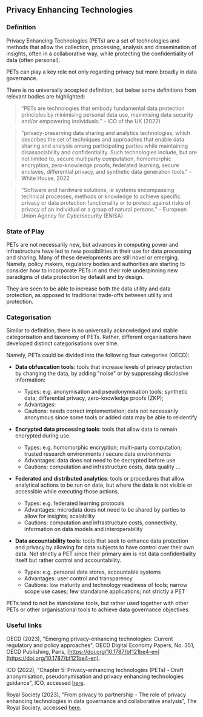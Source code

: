 ## Privacy Enhancing Technologies

### Definition

Privacy Enhancing Technologies (PETs) are a set of technologies and methods that allow the collection, processing, analysis and dissemination of insights, often in a collaborative way, while protecting the confidentiality of data (often personal).

PETs can play a key role not only regarding privacy but more broadly in data governance.

There is no universally accepted definition, but below some definitions from relevant bodies are highlighted:

>  “PETs are technologies that embody fundamental data protection principles by minimising personal data use, maximising data security and/or empowering individuals.” - ICO of the UK (2022)

> "privacy-preserving data sharing and analytics technologies, which describes the set of techniques and approaches that enable data sharing and analysis among participating parties while maintaining disassociability and confidentiality. Such technologies include, but are not limited to, secure multiparty
computation, homomorphic encryption, zero-knowledge proofs, federated learning, secure enclaves, differential privacy, and synthetic data generation tools." - White House, 2022

> "Software and hardware solutions, ie systems encompassing technical processes, methods or knowledge to achieve specific privacy or data protection functionality or to protect against risks of privacy of an individual or a group of natural persons." - European Union Agency for Cybersecurity (ENISA)


### State of Play

PETs are not necessarily new, but advances in computing power and infrastructure have led to new possibilities in their use for data processing and sharing.
Many of these developments are still novel or emerging. Namely, policy makers, regulatory bodies and authorities are starting to consider how to incorporate PETs in and their role underpinning new paradigms of data protection by default and by design.

They are seen to be able to increase both the data utility and data protection, as opposed to traditional trade-offs between utility and protection.

### Categorisation

Similar to definition, there is no universally acknowledged and stable categorisation and taxonomy of PETs. Rather, different organisations have developed distinct categorisations over time.

Namely, PETs could be divided into the following four categories (OECD):
* **Data obfuscation tools**: tools that increase levels of privacy protection by changing the data, by adding "noise" or by suppressing disclosive information:
  
    * Types: e.g. anonymisation and pseudonymisation tools; synthetic data; differential privacy, zero-knowledge proofs (ZKP);
    * Advantages:
    * Cautions: needs correct implementation; data not necessarily anonymous since some tools or added data may be able to reidentify 

* **Encrypted data processing tools**: tools that allow data to remain encrypted during use.

    * Types: e.g. homomorphic encryption; multi-party computation; trusted research environments / secure data environments
    * Advantages: data does not need to be decrypted before use
    * Cautions: computation and infrastructure costs, data quality ...

* **Federated and distributed analytics**: tools or procedures that allow analytical actions to be run on data, but where the data is not visible or accessible while executing those actions.

    * Types: e.g. federated learning protocols
    * Advantages: microdata does not need to be shared by parties to allow for insights; scalability
    * Cautions: computation and infrastructure costs, connectivity, information on data models and interoperability
 
* **Data accountability tools**: tools that seek to enhance data protection and privacy by allowing for data subjects to have control over their own data. Not strictly a PET since their primary aim is not data confidentiality itself but rather control and accountability. 

    * Types: e.g. personal data stores, accountable systems
    * Advantages: user control and transparency
    * Cautions: low maturity and technology readiness of tools; narrow scope use cases; few standalone applications; not strictly a PET

PETs tend to not be standalone tools, but rather used together with other PETs or other organisational tools to achieve data governance objectives.

### Useful links

OECD (2023), "Emerging privacy-enhancing technologies: Current regulatory and policy approaches", OECD Digital Economy Papers, No. 351, OECD Publishing, Paris, [https://doi.org/10.1787/bf121be4-en](https://doi.org/10.1787/bf121be4-en).

ICO (2022), "Chapter 5: Privacy-enhancing technologies (PETs) - Draft anonymisation, pseudonymisation and privacy enhancing technologies guidance", ICO, accessed [here](https://ico.org.uk/media/about-the-ico/consultations/4021464/chapter-5-anonymisation-pets.pdf).

Royal Society (2023), "From privacy to partnership - The role of privacy enhancing technologies in data governance and collaborative analysis", The Royal Society, accessed [here](https://royalsociety.org/-/media/policy/projects/privacy-enhancing-technologies/From-Privacy-to-Partnership.pdf?la=en-GB&hash=4769FEB5C984089FAB52FE7E22F379D6).
